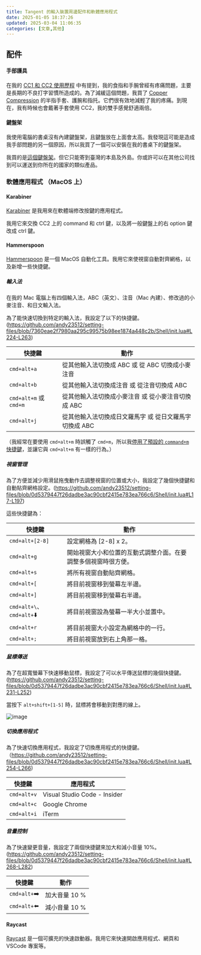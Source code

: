 ```yaml
---
title: Tangent 的輸入裝置周邊配件和軟體應用程式
date: 2025-01-05 18:37:26
updated: 2025-03-04 11:06:35
categories: [文章,其他]
---
```

## 配件

#### 手部護具

在我的 <a href="{% post_path tangent-的-charachorder-one、charachorder-two-和-master-forge-使用歷程 %}#1-%E6%88%91%E5%A6%82%E4%BD%95%E9%81%87%E8%A6%8B-CharaChorder-One-CC1">CC1 和 CC2 使用歷程</a> 中有提到，我的食指和手腕曾經有疼痛問題，主要是長期的不良打字習慣所造成的。為了減緩這個問題，我買了 [Copper Compression](https://www.coppercompression.com/) 的半指手套、護腕和指托。它們很有效地減輕了我的疼痛。到現在，我有時候也會戴著手套使用 CC2，我的雙手感覺舒適兩倍。

#### 鍵盤架

我使用電腦的書桌沒有內建鍵盤架，且鍵盤放在上面會太高。我發現這可能是造成我手部問題的另一個原因，所以我買了一個可以安裝在我的書桌下的鍵盤架。

我買的是[這個鍵盤架](https://www.ergomap.com.tw/product/kt_mcb33/)。但它只能寄到臺灣的本島及外島。你或許可以在其他公司找到可以運送到你所在的國家的類似產品。

### 軟體應用程式 （MacOS 上）

#### Karabiner

[Karabiner](https://karabiner-elements.pqrs.org/) 是我用來在軟體端修改按鍵的應用程式。

我用它來交換 CC2 上的 command 和 ctrl 鍵，以及將一般鍵盤上的右 option 鍵改成 ctrl 鍵。

#### Hammerspoon

[Hammerspoon](https://www.hammerspoon.org/) 是一個 MacOS 自動化工具。我用它來使視窗自動對齊網格，以及新增一些快捷鍵。

##### 輸入法

在我的 Mac 電腦上有四個輸入法，ABC（英文）、注音（Mac 內建）、修改過的小麥注音、和日文輸入法。

為了能快速切換到特定的輸入法，我設定了以下的快捷鍵。(https://github.com/andy23512/setting-files/blob/7360eae2f7980aa295c99575b98ee1874a448c2b/Shell/init.lua#L224-L263)

|快捷鍵|動作|
|-|-|
|`cmd+alt+a`|從其他輸入法切換成 ABC 或 從 ABC 切換成小麥注音|
|`cmd+alt+b`|從其他輸入法切換成注音 或 從注音切換成 ABC|
|`cmd+alt+m` 或 `cmd+m`|從其他輸入法切換成小麥注音 或 從小麥注音切換成 ABC|
|`cmd+alt+j`|從其他輸入法切換成日文羅馬字 或 從日文羅馬字切換成 ABC|

（我經常在要使用 `cmd+alt+m` 時誤觸了 `cmd+m`，所以我[停用了預設的 `command+m` 快捷鍵](https://apple.stackexchange.com/questions/115562/how-do-i-disable-the-minimize-command-m-shortcut)，並讓它與 `cmd+alt+m` 有一樣的行為。）

##### 視窗管理

為了方便並減少用滑鼠拖曳動作去調整視窗的位置或大小，我設定了幾個快捷鍵和自動貼齊網格設定。(https://github.com/andy23512/setting-files/blob/0d5379447f26dadbe3ac90cbf2415e783ea766c6/Shell/init.lua#L17-L197)

這些快捷鍵為：

|快捷鍵|動作|
|-|-|
|`cmd+alt+[2-8]`|設定網格為 [2-8] x 2。|
|`cmd+alt+g`|開始視窗大小和位置的互動式調整介面。在要調整多個視窗時很方便。|
|`cmd+alt+s`|將所有視窗自動貼齊網格。|
|`cmd+alt+[`|將目前視窗移到螢幕左半邊。|
|`cmd+alt+]`|將目前視窗移到螢幕右半邊。|
|`cmd+alt+\`、`cmd+alt+`:arrow_down:|將目前視窗設為螢幕一半大小並置中。|
|`cmd+alt+r`|將目前視窗大小設定為網格中的一行。|
|`cmd+alt+;`|將目前視窗放到右上角那一格。|

##### 鼠標傳送

為了在超寬螢幕下快速移動鼠標，我設定了可以水平傳送鼠標的幾個快捷鍵。(https://github.com/andy23512/setting-files/blob/0d5379447f26dadbe3ac90cbf2415e783ea766c6/Shell/init.lua#L231-L252)

當按下 `alt+shift+[1-5]` 時，鼠標將會移動到對應的線上。

![image](https://hackmd.io/_uploads/ryfRjCb06.png)

##### 切換應用程式

為了快速切換應用程式，我設定了切換應用程式的快捷鍵。（https://github.com/andy23512/setting-files/blob/0d5379447f26dadbe3ac90cbf2415e783ea766c6/Shell/init.lua#L254-L266)

|快捷鍵|應用程式|
|-|-|
|`cmd+alt+v`|Visual Studio Code - Insider|
|`cmd+alt+c`|Google Chrome|
|`cmd+alt+i`|iTerm|

##### 音量控制

為了快速變更音量，我設定了兩個快捷鍵來加大和減小音量 10%。(https://github.com/andy23512/setting-files/blob/0d5379447f26dadbe3ac90cbf2415e783ea766c6/Shell/init.lua#L268-L282)

|快捷鍵|動作|
|-|-|
|`cmd+alt+`:arrow_right:|加大音量 10 %|
|`cmd+alt+`:arrow_left:|減小音量 10 %|

#### Raycast

[Raycast](https://www.raycast.com/) 是一個可擴充的快速啟動器。我用它來快速開啟應用程式、網頁和 VSCode 專案等。
